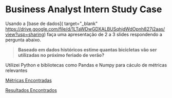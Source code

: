 
# Business Analyst Intern Study Case

Usando a [base de dados]( target="_blank" https://drive.google.com/file/d/1LTaWDwGDXALBUSqhjdWdOpnh827j2aas/view?usp=sharing) faça uma apresentação de 2 a 3 slides respondendo a pergunta abaixo. 

> **Baseado em dados históricos estime quantas bicicletas vão ser utilizadas no próximo feriado de verão?**
>

Utilizei Python e bibliotecas como Pandas e Numpy para cáculo de métricas relevantes

[Métricas Encontradas](https://imgur.com/a/an4nSzt)

[Resultados Encontrados](https://imgur.com/a/k2TLtVg)
